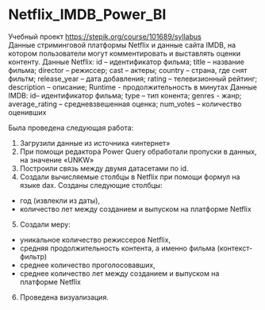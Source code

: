 # Netflix_IMDB_Power_BI
Учебный проект https://stepik.org/course/101689/syllabus  
Данные стриминговой платформы Netflix и данные сайта IMDB, на котором пользователи могут комментировать и выставлять оценки контенту.
Данные Netflix: 
id – идентификатор фильма;
title – название фильма;
director – режиссер;
cast – актеры;
country – страна, где снят фильтм;
release_year – дата добавления;
rating – телевизионный рейтинг;
description – описание;
Runtime - продолжительность в минутах
Данные IMDB: 
id– идентификатор фильма;
type – тип конента;
genres - жанр;
average_rating – средневзвешенная оценка;
num_votes – количество оценивших 

Была проведена следующая работа: 
1. Загрузили данные из источника «интернет»
2. При помощи редактора Power Query обработали пропуски в данных, на значение «UNKW»
3. Построили связь между двумя датасетами по id.
4. Создали вычисляемые столбцы в Netflix при помощи формул на языке dax.
Созданы следующие столбцы: 
- год (извлекли из даты), 
- количество лет между созданием и выпуском на платформе Netflix
5. Создали меру: 
- уникальное количество режиссеров Netflix,
- средняя продолжительность контента, а именно фильма (контекст-фильтр)
- среднее количество проголосовавших,
- среднее количество лет между созданием и выпуском на платформе Netflix
6. Проведена визуализация. 



